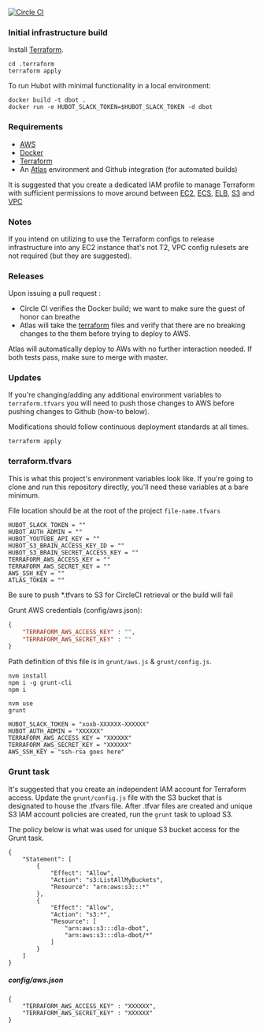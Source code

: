 [![Circle CI](https://circleci.com/gh/listenrightmeow/dbot/tree/master.svg?style=svg)](https://circleci.com/gh/listenrightmeow/dbot/tree/master)

### Initial infrastructure build

Install [Terraform](https://terraform.io/).

```
cd .terraform
terraform apply
```

To run Hubot with minimal functionality in a local environment:

```
docker build -t dbot .
docker run -e HUBOT_SLACK_TOKEN=$HUBOT_SLACK_TOKEN -d dbot
```

### Requirements

- [AWS](https://aws.amazon.com/)
- [Docker](https://www.docker.com/)
- [Terraform](https://terraform.io/)
- An [Atlas]([https://atlas.hashicorp.com/) environment and Github integration (for automated builds)

It is suggested that you create a dedicated IAM profile to manage Terraform with sufficient permissions to move around between [EC2](https://aws.amazon.com/ec2/), [ECS](https://aws.amazon.com/ecs/), [ELB](https://aws.amazon.com/elasticloadbalancing/), [S3](https://aws.amazon.com/s3/) and [VPC](https://aws.amazon.com/vpc/)

### Notes

If you intend on utilizing to use the Terraform configs to release infrastructure into any EC2 instance that's not T2, VPC config rulesets are not required (but they are suggested).

### Releases

Upon issuing a pull request :

- Circle CI verifies the Docker build; we want to make sure the guest of honor can breathe
- Atlas will take the [terraform](https://terraform.io/) files and verify that there are no breaking changes to the them before trying to deploy to AWS.

Atlas will automatically deploy to AWs with no further interaction needed. If both tests pass, make sure to merge with master.

### Updates

If you're changing/adding any additional environment variables to `terraform.tfvars` you will need to push those changes to AWS before pushing changes to Github (how-to below).

Modifications should follow continuous deployment standards at all times.

```
terraform apply
```

### terraform.tfvars

This is what this project's environment variables look like. If you're going to clone and run this repository directly, you'll need these variables at a bare minimum.

File location should be at the root of the project `file-name.tfvars`

```
HUBOT_SLACK_TOKEN = ""
HUBOT_AUTH_ADMIN = ""
HUBOT_YOUTUBE_API_KEY = ""
HUBOT_S3_BRAIN_ACCESS_KEY_ID = ""
HUBOT_S3_BRAIN_SECRET_ACCESS_KEY = ""
TERRAFORM_AWS_ACCESS_KEY = ""
TERRAFORM_AWS_SECRET_KEY = ""
AWS_SSH_KEY = ""
ATLAS_TOKEN = ""
```

Be sure to push *.tfvars to S3 for CircleCI retrieval or the build will fail

Grunt AWS credentials (config/aws.json):

```json
{
    "TERRAFORM_AWS_ACCESS_KEY" : "",
    "TERRAFORM_AWS_SECRET_KEY" : ""
}
```

Path definition of this file is in `grunt/aws.js` & `grunt/config.js`.


```
nvm install
npm i -g grunt-cli
npm i
```

```
nvm use
grunt
```

```
HUBOT_SLACK_TOKEN = "xoxb-XXXXXX-XXXXXX"
HUBOT_AUTH_ADMIN = "XXXXXX"
TERRAFORM_AWS_ACCESS_KEY = "XXXXXX"
TERRAFORM_AWS_SECRET_KEY = "XXXXXX"
AWS_SSH_KEY = "ssh-rsa goes here"
```

### Grunt task

It's suggested that you create an independent IAM account for Terraform access. Update the `grunt/config.js` file with the S3 bucket that is designated to house the .tfvars file. After .tfvar files are created and unique S3 IAM account policies are created, run the `grunt` task to upload S3.

The policy below is what was used for unique S3 bucket access for the Grunt task.

```
{
    "Statement": [
        {
            "Effect": "Allow",
            "Action": "s3:ListAllMyBuckets",
            "Resource": "arn:aws:s3:::*"
        },
        {
            "Effect": "Allow",
            "Action": "s3:*",
            "Resource": [
                "arn:aws:s3:::dla-dbot",
                "arn:aws:s3:::dla-dbot/*"
            ]
        }
    ]
}
```

##### config/aws.json
```
{
    "TERRAFORM_AWS_ACCESS_KEY" : "XXXXXX",
    "TERRAFORM_AWS_SECRET_KEY" : "XXXXXX"
}
```